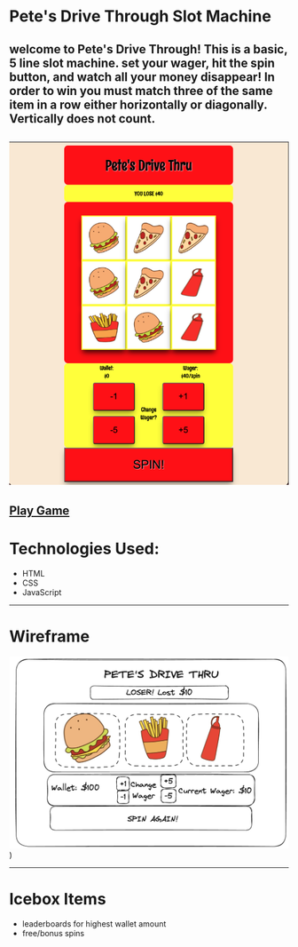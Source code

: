 # Pete's Drive Through Slot Machine

welcome to Pete's Drive Through! This is a basic, 5 line slot machine. set your wager, hit the spin button, and watch all your money disappear! In order to win you must match three of the same item in a row either horizontally or diagonally. Vertically does not count.
---
![Screenshot](https://github.com/petejacobs99/Unit-1-Project/blob/main/assets/Screenshot.png)
---
[Play Game](https://petejacobs99.github.io/Unit-1-Project/)
---
# Technologies Used:
- HTML
- CSS
- JavaScript
---
# Wireframe
![Wireframe](https://github.com/petejacobs99/Unit-1-Project/blob/main/assets/Wireframe.png))
___

# Icebox Items
- leaderboards for highest wallet amount
- free/bonus spins